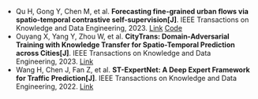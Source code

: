 * Qu H, Gong Y, Chen M, et al. <b>Forecasting fine-grained urban flows via spatio-temporal contrastive self-supervision[J]</b>. IEEE Transactions on Knowledge and Data Engineering, 2023. [Link](https://ieeexplore.ieee.org/abstract/document/9864246/) [Code](https://github.com/HaoQu59/UrbanSTC)
* Ouyang X, Yang Y, Zhou W, et al. <b>CityTrans: Domain-Adversarial Training with Knowledge Transfer for Spatio-Temporal Prediction across Cities[J]</b>. IEEE Transactions on Knowledge and Data Engineering, 2023. [Link](https://ieeexplore.ieee.org/abstract/document/10145833/)
* Wang H, Chen J, Fan Z, et al. <b>ST-ExpertNet: A Deep Expert Framework for Traffic Prediction[J]</b>. IEEE Transactions on Knowledge and Data Engineering, 2022. [Link](https://ieeexplore.ieee.org/abstract/document/9851916/)
